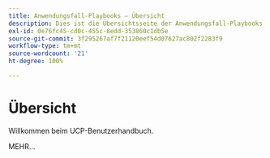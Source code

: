 ```yaml
---
title: Anwendungsfall-Playbooks – Übersicht
description: Dies ist die Übersichtsseite der Anwendungsfall-Playbooks.
exl-id: 0e76fc45-cd0c-455c-8edd-353860c1db5e
source-git-commit: 3f295267af7f21120eef54d07627ac802f2283f9
workflow-type: tm+mt
source-wordcount: '21'
ht-degree: 100%

---
```


# Übersicht

Willkommen beim UCP-Benutzerhandbuch.

MEHR…

<!--
This is the landing page of the user guide. It should be the first list item in the TOC.md file.

See other user landing pages to get ideas.
-->
